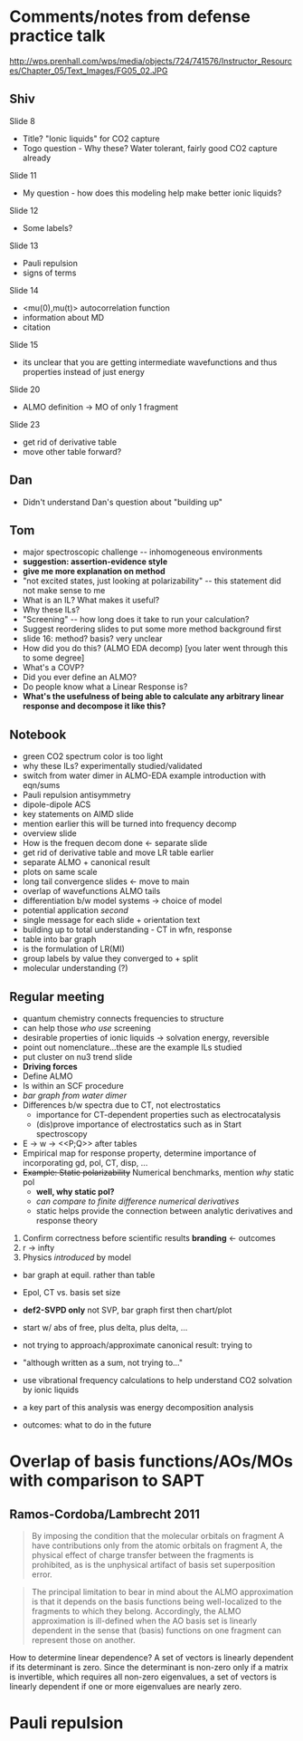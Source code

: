 # Comments/notes from defense practice talk

http://wps.prenhall.com/wps/media/objects/724/741576/Instructor_Resources/Chapter_05/Text_Images/FG05_02.JPG

## Shiv

Slide 8
- Title? "Ionic liquids" for CO2 capture
- Togo question - Why these? Water tolerant, fairly good CO2 capture already

Slide 11
- My question - how does this modeling help make better ionic liquids?

Slide 12
- Some labels?

Slide 13
- Pauli repulsion
- signs of terms

Slide 14
- <mu(0),mu(t)> autocorrelation function
- information about MD
- citation

Slide 15
- its unclear that you are getting intermediate wavefunctions and thus properties instead of just energy

Slide 20
- ALMO definition -> MO of only 1 fragment

Slide 23
- get rid of derivative table
- move other table forward?

## Dan

- Didn't understand Dan's question about "building up"

## Tom

- major spectroscopic challenge -- inhomogeneous environments
- **suggestion: assertion-evidence style**
- **give me more explanation on method**
- "not excited states, just looking at polarizability" -- this statement did not make sense to me
- What is an IL? What makes it useful?
- Why these ILs?
- "Screening" -- how long does it take to run your calculation?
- Suggest reordering slides to put some more method background first
- slide 16: method? basis? very unclear
- How did you do this? (ALMO EDA decomp) [you later went through this to some degree]
- What's a COVP?
- Did you ever define an ALMO?
- Do people know what a Linear Response is? 
- **What's the usefulness of being able to calculate any arbitrary linear response and decompose it like this?**

## Notebook

- green CO2 spectrum color is too light
- why these ILs? experimentally studied/validated
- switch from water dimer in ALMO-EDA example introduction with eqn/sums
- Pauli repulsion antisymmetry
- dipole-dipole ACS
- key statements on AIMD slide
- mention earlier this will be turned into frequency decomp
- overview slide
- How is the frequen decom done <- separate slide
- get rid of derivative table and move LR table earlier
- separate ALMO + canonical result
- plots on same scale
- long tail convergence slides <- move to main
- overlap of wavefunctions ALMO tails
- differentiation b/w model systems -> choice of model
- potential application _second_
- single message for each slide + orientation text
- building up to total understanding - CT in wfn, response
- table into bar graph
- is the formulation of LR(MI)
- group labels by value they converged to + split
- molecular understanding (?)

## Regular meeting

- quantum chemistry connects frequencies to structure
- can help those _who use_ screening
- desirable properties of ionic liquids -> solvation energy, reversible
- point out nomenclature...these are the example ILs studied
- put cluster on nu3 trend slide
- **Driving forces**
- Define ALMO
- Is within an SCF procedure
- _bar graph from water dimer_
- Differences b/w spectra due to CT, not electrostatics
    - importance for CT-dependent properties such as electrocatalysis
    - (dis)prove importance of electrostatics such as in Start spectroscopy
- E -> w -> <<P;Q>> after tables
- Empirical map for response property, determine importance of incorporating gd, pol, CT, disp, ...
- ~~Example: Static polarizability~~ Numerical benchmarks, mention _why_ static pol
    - **well, why static pol?**
    - _can compare to finite difference numerical derivatives_
    - static helps provide the connection between analytic derivatives and response theory
1. Confirm correctness before scientific results
   **branding** <- outcomes
2. r -> infty
3. Physics _introduced_ by model
- bar graph at equil. rather than table
- Epol, CT vs. basis set size
- **def2-SVPD only** not SVP, bar graph first then chart/plot
- start w/ abs of free, plus delta, plus delta, ...
- not trying to approach/approximate canonical result: trying to 
- "although written as a sum, not trying to..."

- use vibrational frequency calculations to help understand CO2 solvation by ionic liquids
- a key part of this analysis was energy decomposition analysis
- outcomes: what to do in the future

# Overlap of basis functions/AOs/MOs with comparison to SAPT

## Ramos-Cordoba/Lambrecht 2011

> By imposing the condition that the molecular orbitals on fragment A have contributions only from the atomic orbitals on fragment A, the physical effect of charge transfer between the fragments is prohibited, as is the unphysical artifact of basis set superposition error.

> The principal limitation to bear in mind about the ALMO approximation is that it depends on the basis functions being well-localized to the fragments to which they belong. Accordingly, the ALMO approximation is ill-defined when the AO basis set is linearly dependent in the sense that (basis) functions on one fragment can represent those on another.

How to determine linear dependence? A set of vectors is linearly dependent if its determinant is zero. Since the determinant is non-zero only if a matrix is invertible, which requires all non-zero eigenvalues, a set of vectors is linearly dependent if one or more eigenvalues are nearly zero.

# Pauli repulsion


